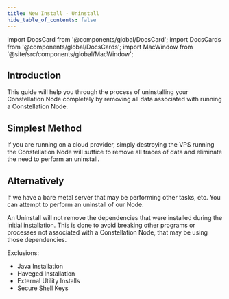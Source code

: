 ```yaml
---
title: New Install - Uninstall
hide_table_of_contents: false
---
```

<intro-end />

import DocsCard from '@components/global/DocsCard';
import DocsCards from '@components/global/DocsCards';
import MacWindow from '@site/src/components/global/MacWindow';

<head>
  <title>MainNet 2.0 Automation with nodectl</title>
  <meta
    name="description"
    content="nodectl uninstall a nodectl installation"
  />
</head>

## Introduction

This guide will help you through the process of uninstalling your Constellation Node completely by removing all data associated with running a Constellation Node.

## Simplest Method

If you are running on a cloud provider, simply destroying the VPS running the Constellation Node will suffice to remove all traces of data and eliminate the need to perform an uninstall. 

## Alternatively

If we have a bare metal server that may be performing other tasks, etc. You can attempt to perform an uninstall of our Node.  

An Uninstall will not remove the dependencies that were installed during the initial installation.  This is done to avoid breaking other programs or processes not associated with a Constellation Node, that may be using those dependencies.

Exclusions:
- Java Installation
- Haveged Installation
- External Utility Installs
- Secure Shell Keys